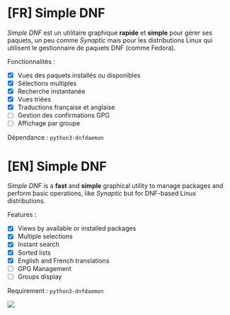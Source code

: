 # [FR] Simple DNF

*Simple DNF* est un utilitaire graphique **rapide** et **simple** pour gérer ses
paquets, un peu comme *Synaptic* mais pour les distributions Linux qui utilisent
le gestionnaire de paquets DNF (comme Fedora).

Fonctionnalités :

- [x] Vues des paquets installés ou disponibles
- [x] Sélections multiples
- [x] Recherche instantanée
- [x] Vues triées
- [x] Traductions française et anglaise
- [ ] Gestion des confirmations GPG
- [ ] Affichage par groupe

Dépendance : `python3-dnfdaemon`

# [EN] Simple DNF

*Simple DNF* is a **fast** and **simple** graphical utility to manage packages and perform basic operations, like *Synaptic* but for DNF-based Linux distributions.

Features :

- [x] Views by available or installed packages
- [x] Multiple selections
- [x] Instant search
- [x] Sorted lists
- [x] English and French translations
- [ ] GPG Management
- [ ] Groups display

Requirement : `python3-dnfdaemon`

![](https://raw.githubusercontent.com/hyakosm/simple_dnf/master/screenshot.png)

